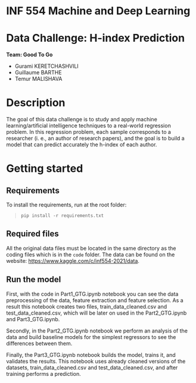 # INF 554 Machine and Deep Learning
# Data Challenge: H-index Prediction
**Team: Good To Go**
* Gurami KERETCHASHVILI
* Guillaume BARTHE
* Temur MALISHAVA 


# Description
The goal of this data challenge is to study and apply machine learning/artificial intelligence techniques to a real-world regression problem. In this regression problem, each sample corresponds to a researcher (i. e., an author of research papers), and the goal is to build a model that can predict accurately the h-index of each author.


# Getting started
## Requirements

To install the requirements, run at the root folder:

> ```pip install -r requirements.txt```

## Required files

All the original data files must be located in the same directory as the coding files which is in the ```code``` folder.
The data can be found on the website: https://www.kaggle.com/c/inf554-2021/data.

## Run the model

First, with the code in Part1_GTG.ipynb notebook you can see the data preprocessing of the data, feature extraction and feature selection. As a result this notebook creates two files, train_data_cleaned.csv and test_data_cleaned.csv, which will be later on used in the Part2_GTG.ipynb and Part3_GTG.ipynb.

Secondly, in the Part2_GTG.ipynb notebook we perform an analysis of the data and build baseline models for the simplest regressors to see the differences between them.

Finally, the Part3_GTG.ipynb notebook builds the model, trains it, and validates the results. This notebook uses already cleaned versions of the datasets, train_data_cleaned.csv and test_data_cleaned.csv, and after training performs a prediction.


